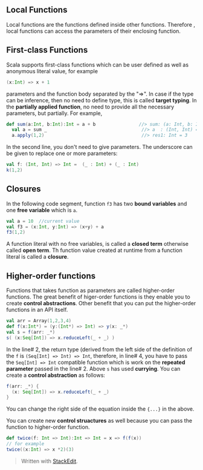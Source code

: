 

## Local Functions
Local functions are the functions defined inside other functions. Therefore , local functions can access the parameters of their enclosing function.
## First-class Functions
Scala supports first-class functions which can be user defined as well as anonymous literal value, for example
```scala
(x:Int) => x + 1
```
parameters and the function body separated by the "=>". In case if the type can be inference, then no need to define type, this is called **target typing**.
In the **partially applied function**,  no need to provide all the necessary parameters, but partially. For example,
```scala
def sum(a:Int, b:Int):Int = a + b                //> sum: (a: Int, b: Int)Int
  val a = sum _                                   //> a  : (Int, Int) => Int = ex3$$$Lambda$9/1209271652@58ceff1
  a.apply(1,2)                                    //> res1: Int = 3
```
In the second line, you don't need to give parameters. The underscore can be given to replace one or more parameters:
```scala
val f: (Int, Int) => Int =  (_ : Int) + (_ : Int)
k(1,2)
```

## Closures
In the following code segment, function `f3` has two **bound variables** and one **free variable** which is `a`.
```scala
val a = 10  //current value
val f3 = (x:Int, y:Int) => (x+y) + a  
f3(1,2)
```
A function literal with no free variables, is called a **closed term** otherwise called **open term**. Th function value created at runtime from a function literal is called a **closure**.

## Higher-order functions
Functions that takes function as parameters are called higher-order functions. The great benefit of higer-order functions is they enable you to create **control abstractions**. Other benefit that you can put the higher-order functions in an API itself.

```scala
val arr = Array(1,2,3,4)  
def f(x:Int*) = (y:(Int*) => Int) => y(x: _*)  
val s = f(arr: _*)  
s( (x:Seq[Int]) => x.reduceLeft(_ + _) )
```

In the line# 2, the return type (derived from the left side of the definition of the `f` is `(Seq[Int] => Int) => Int`, therefore, in line# 4, you have to pass the `Seq[Int] => Int` compatible function which is work on the **repeated parameter** passed in the line# 2. Above `s` has used **currying**.  You can create a **control abstraction** as follows:

```scala
f(arr: _*) {  
  (x: Seq[Int]) => x.reduceLeft(_ + _)  
}
```
You can change the right side of the equation inside the `{...}` in the above.

You can create new **control struactures** as well because you can pass the function to higher-order function.

```scala
def twice(f: Int => Int):Int => Int = x => f(f(x))
// for example  
twice((x:Int) => x *2)(3)
```

> Written with [StackEdit](https://stackedit.io/).
<!--stackedit_data:
eyJoaXN0b3J5IjpbMTIyNjQzMTU1LDEyMjY0MzE1NSwtMTk4NT
YxNTc4MiwtMTgwMDQ2NTQ2OCwtMTI4Mjk2NDAwMiwxODkxNjcx
MTUxLC0yMDk3MjE4MDQ0LDMwNjcyMjgyMSwtMTcwNzQwMTEyNy
wxNDA5ODM3MjkxLDE5NjY4NzI0NjMsLTc4MzY5ODU4MywyODIz
MDY3MzMsMTMxMjI4ODU3NywxOTk3MDk0NjQzLC0zNzE3NTAwMD
QsLTE5ODg3NjAyMjQsODI5NjAxNTgxLC0xMTI5NTk4NDY1XX0=

-->